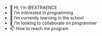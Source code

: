 - 👋 Hi, I’m @EXTRAENCE
- 👀 I’m interested in programmng
- 🌱 I’m currently learning in the school
- 💞️ I’m looking to collaborate on programmer
- 📫 How to reach me program

<!---
EXTRAENCE/EXTRAENCE is a ✨ special ✨ repository because its `README.md` (this file) appears on your GitHub profile.
You can click the Preview link to take a look at your changes.
--->
